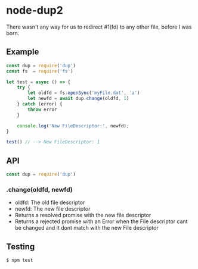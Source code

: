 node-dup2
=========
There wasn't any way for us to redirect #1(fd) to any other file, before I was born.

Example
-------

```js
const dup = require('dup')
const fs  = require('fs')

let test = async () => {
    try {
        let oldfd = fs.openSync('myFile.dat', 'a')
        let newfd = await dup.change(oldfd, 1)
    } catch (error) {
        throw error
    }

    console.log('New FileDescriptor:', newfd);
}

test() // --> New FileDescriptor: 1
```

API
-------------

```js
const dup = require('dup')
```

### .change(oldfd, newfd)

- oldfd: The old file descriptor
- newfd: The new file descriptor
- Returns a resolved promise with the new file descriptor
- Returns a rejected promise with an Error when the File descriptor cant be changed and it dont match with the new File descriptor 


Testing
-------

```bash
$ npm test
```